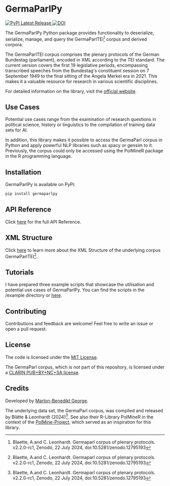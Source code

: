<h1>GermaParlPy</h1>
<div align="left">
  <a href="https://pypi.org/project/germaparlpy/">
    <img src="https://img.shields.io/pypi/v/germaparlpy.svg" alt="PyPi Latest Release"/>
  </a>
  <a href="https://doi.org/10.5281/zenodo.15180629">
    <img src="https://zenodo.org/badge/DOI/10.5281/zenodo.15180629.svg" alt="DOI">
  </a>
</div>

The GermaParlPy Python package provides functionality to deserialize, serialize, manage, and query the GermaParlTEI[^1]
 corpus and derived corpora.

The GermaParlTEI corpus comprises the plenary protocols of the German Bundestag (parliament), encoded in XML according to the TEI standard. The current version covers the first 19 legislative periods, encompassing transcribed speeches from the Bundestag's constituent session on 7 September 1949 to the final sitting of the Angela Merkel era in 2021. This makes it a valuable resource for research in various scientific disciplines.

For detailed information on the library, visit the [official website](https://nolram567.github.io/GermaParlPy/).

## Use Cases

Potential use cases range from the examination of research questions in political science, history or linguistics to the compilation of training data sets for AI.

In addition, this library makes it possible to access the GermaParl corpus in Python and apply powerful NLP libraries such as spacy or gensim to it. Previously, the corpus could only be accessed using the PolMineR package in the R programming language.

## Installation

GermaParlPy is available on PyPi:

```sh
pip install germaparlpy
```

## API Reference

Click [here](https://nolram567.github.io/GermaParlPy/) for the full API Reference.

## XML Structure

Click [here](https://nolram567.github.io/GermaParlPy/xml-structure.html) to learn more about the XML Structure of the underlying corpus GermaParlTEI[^1].

## Tutorials

I have prepared three example scripts that showcase the utilisation and potential use cases of GermaParlPy. You can find the scripts in the /example directory or [here](https://nolram567.github.io/GermaParlPy/tutorials.html).

## Contributing

Contributions and feedback are welcome! Feel free to write an issue or open a pull request.

## License

The code is licensed under the [MIT License](LICENSE).

The GermaParl corpus, which is not part of this repository, is licensed under a [CLARIN PUB+BY+NC+SA license](https://www.clarin.eu/content/licenses-and-clarin-categories).

## Credits

Developed by [Marlon-Benedikt George](https://github.com/https://github.com/Nolram567).

The underlying data set, the GermaParl corpus, was compiled and released by Blätte & Leonhardt (2024)[^1].
See also their R-Library PolMineR in the context of the [PolMine-Project](https://polmine.github.io/), which served as an inspiration for this library.

[^1]: Blaette, A.and C. Leonhardt. Germaparl corpus of plenary protocols. v2.2.0-rc1, Zenodo, 22 July 2024, doi:10.5281/zenodo.12795193